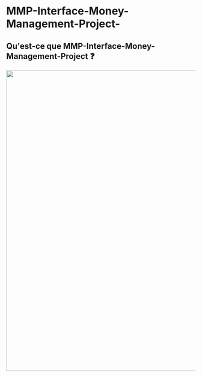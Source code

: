 # MMP-Interface-Money-Management-Project-

<h2>Qu'est-ce que MMP-Interface-Money-Management-Project ❓</h2>
    <img src="media/miniature.jpg" width="800">
  </a>

